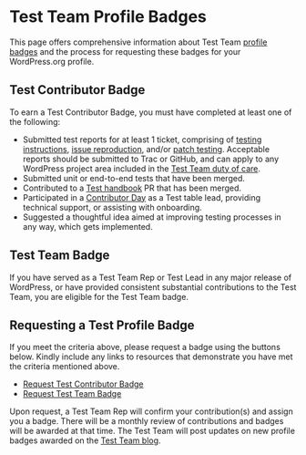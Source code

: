 # Test Team Profile Badges

This page offers comprehensive information about Test Team [profile badges](https://make.wordpress.org/meta/handbook/tutorials-guides/profile-badges/) and the process for requesting these badges for your WordPress.org profile.

## Test Contributor Badge

To earn a Test Contributor Badge, you must have completed at least one of the following:

- Submitted test reports for at least 1 ticket, comprising of [testing instructions](https://make.wordpress.org/test/handbook/test-reports/testing-instructions/), [issue reproduction](https://make.wordpress.org/test/handbook/test-reports/issue-reproduction/), and/or [patch testing](https://make.wordpress.org/test/handbook/test-reports/patch-testing/). Acceptable reports should be submitted to Trac or GitHub, and can apply to any WordPress project area included in the [Test Team duty of care](https://make.wordpress.org/test/handbook/#duty-of-care).
- Submitted unit or end-to-end tests that have been merged.
- Contributed to a [Test handbook](https://github.com/wordpress/test-handbook) PR that has been merged.
- Participated in a [Contributor Day](https://make.wordpress.org/test/handbook/get-started-at-contributor-day/) as a Test table lead, providing technical support, or assisting with onboarding.
- Suggested a thoughtful idea aimed at improving testing processes in any way, which gets implemented.
  
## Test Team Badge 
 
If you have served as a Test Team Rep or Test Lead in any major release of WordPress, or have provided consistent substantial contributions to the Test Team, you are eligible for the Test Team badge.

## Requesting a Test Profile Badge

If you meet the criteria above, please request a badge using the buttons below. Kindly include any links to resources that demonstrate you have met the criteria mentioned above.

- [Request Test Contributor Badge](https://profiles.wordpress.org/associations/test-contributor/)
- [Request Test Team Badge](https://profiles.wordpress.org/associations/test-team/)

Upon request, a Test Team Rep will confirm your contribution(s) and assign you a badge. There will be a monthly review of contributions and badges will be awarded at that time. The Test Team will post updates on new profile badges awarded on the [Test Team blog](https://make.wordpress.org/test/). 
